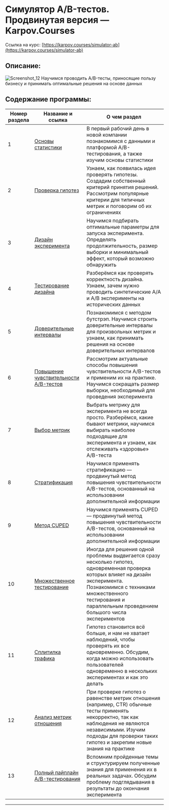 # Симулятор A/B-тестов. Продвинутая версия — Karpov.Courses


Ссылка на курс: [https://karpov.courses/simulator-ab](https://karpov.courses/simulator-ab)


## Описание:
![Screenshot_12](https://github.com/alexkit-kat/karpov_courses_ab_simulator/assets/124605387/cf70e576-f7ca-4068-b1e6-14f10443d9a0)
Научимся проводить A/B-тесты, приносящие пользу бизнесу и принимать оптимальные решения на основе данных

## Содержание программы:
| Номер раздела | Название и ссылка | О чем раздел                                                     |
|---------------|-------------------|------------------------------------------------------------------|
|1              |[Основы статистики](https://github.com/alexkit-kat/karpov_courses_ab_simulator/tree/master/1.%20%D0%97%D0%BD%D0%B0%D0%BA%D0%BE%D0%BC%D1%81%D1%82%D0%B2%D0%BE%20%D1%81%20A-B-%D1%82%D0%B5%D1%81%D1%82%D0%B8%D1%80%D0%BE%D0%B2%D0%B0%D0%BD%D0%B8%D0%B5%D0%BC.%20%D0%9E%D1%81%D0%BD%D0%BE%D0%B2%D1%8B%20%D1%81%D1%82%D0%B0%D1%82%D0%B8%D1%81%D1%82%D0%B8%D0%BA%D0%B8)|В первый рабочий день в новой компании познакомимся с данными и платформой А/B-тестирования, а также изучим основы статистики|
|2              |[Проверка гипотез](https://github.com/alexkit-kat/karpov_courses_ab_simulator/tree/master/2.%20%D0%9F%D1%80%D0%BE%D0%B2%D0%B5%D1%80%D0%BA%D0%B0%20%D0%B3%D0%B8%D0%BF%D0%BE%D1%82%D0%B5%D0%B7)|Узнаем, как появилась идея проверять гипотезы. Создадим собственный критерий принятия решений. Рассмотрим популярные критерии для типичных метрик и поговорим об их ограничениях|
|3              |[Дизайн эксперимента](https://github.com/alexkit-kat/karpov_courses_ab_simulator/tree/master/3.%20%D0%94%D0%B8%D0%B7%D0%B0%D0%B9%D0%BD%20%D1%8D%D0%BA%D1%81%D0%BF%D0%B5%D1%80%D0%B8%D0%BC%D0%B5%D0%BD%D1%82%D0%B0)|Научимся подбирать оптимальные параметры для запуска эксперимента. Определять продолжительность, размер выборки и минимальный эффект, который возможно обнаружить|
|4              |[Тестирование дизайна](-)|Разберёмся как проверять корректность дизайна. Узнаем, зачем нужно проводить синтетические A/A и A/B эксперименты на исторических данных|
|5              |[Доверительные интервалы](-)|Познакомимся с методом бутстрэп. Научимся строить доверительные интервалы для произвольных метрик и узнаем, как принимать решения на основе доверительных интервалов|
|6              |[Повышение чувствительности A/B-тестов](-)|Рассмотрим актуальные способы повышения чувствительности A/B-тестов и применим их на практике. Научимся сокращать размер выборки, необходимый для проведения эксперимента|
|7              |[Выбор метрик](-)|Выбрать метрику для эксперимента не всегда просто. Разберёмся, какие бывают метрики, научимся выбирать наиболее подходящие для эксперимента и узнаем, как отслеживать «здоровье» A/B-теста|
|8              |[Стратификация](-)|Научимся применять стратификацию — продвинутый метод повышения чувствительности A/B-тестов, основанный на использовании дополнительной информации|
|9              |[Метод CUPED](-)|Научимся применять CUPED — продвинутый метод повышения чувствительности A/B-тестов, основанный на использовании дополнительной информации|
|10             |[Множественное тестирование](-)|Иногда для решения одной проблемы выдвигается сразу несколько гипотез, одновременная проверка которых влияет на дизайн эксперимента. Познакомимся с техниками множественного тестирования и параллельным проведением большого числа экспериментов|
|11             |[Сплитилка трафика](-)|Гипотез становится всё больше, и нам не хватает наблюдений, чтобы проверять их все одновременно. Обсудим, когда можно использовать пользователей одновременно в нескольких экспериментах и как это делать|
|12             |[Анализ метрик отношения](-)|При проверке гипотез о равенстве метрик отношения (например, CTR) обычные тесты применять некорректно, так как наблюдения не являются независимыми. Изучим подходы для проверки таких гипотез и закрепим новые знания на практике|
|13             |[Полный пайплайн A/B-тестирования](-)|Вспомним пройденные темы и структурируем полученные знания для применения их в реальных задачах. Обсудим проблему подглядывания в результаты до окончания эксперимента|

---
